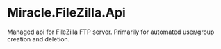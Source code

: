 Miracle.FileZilla.Api
=====================

Managed api for FileZilla FTP server. Primarily for automated user/group creation and deletion.
